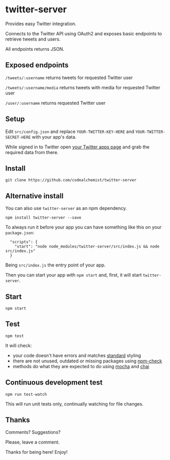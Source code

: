 # twitter-server
Provides easy Twitter integration.

Connects to the Twitter API using OAuth2 and exposes basic endpoints to retrieve tweets and users.

All endpoints returns JSON.

## Exposed endpoints
`/tweets/:username`
returns tweets for requested Twitter user

`/tweets/:username/media`
returns tweets with media for requested Twitter user

`/user/:username`
returns requested Twitter user

## Setup
Edit `src/config.json` and replace `YOUR-TWITTER-KEY-HERE` and `YOUR-TWITTER-SECRET-HERE` with your app's data.

While signed in to Twitter open [your Twitter apps page](https://apps.twitter.com) and grab the required data from there.

## Install

`git clone https://github.com/codealchemist/twitter-server`

## Alternative install

You can also use `twitter-server` as an npm dependency.

`npm install twitter-server --save`

To always run it before your app you can have something like this on your `package.json`:

```
  "scripts": {
    "start": "node node_modules/twitter-server/src/index.js && node src/index.js"
  }
```

Being `src/index.js` the entry point of your app.

Then you can start your app with `npm start` and, first, it will start `twitter-server`.

## Start
`npm start`

## Test
`npm test`

It will check:
- your code doesn't have errors and matches [standard](https://github.com/feross/standard) styling
- there are not unused, outdated or missing packages using [npm-check](https://www.npmjs.com/package/npm-check)
- methods do what they are expected to do using [mocha](https://mochajs.org) and [chai](http://chaijs.com)

## Continuous development test
`npm run test-watch`

This will run unit tests only, continually watching for file changes.

## Thanks

Comments? Suggestions?

Please, leave a comment.

Thanks for being here! Enjoy!
